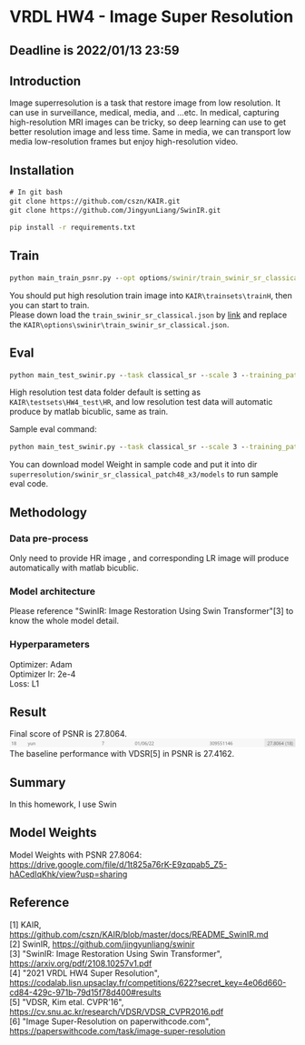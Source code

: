 # VRDL HW4 - Image Super Resolution

## Deadline is 2022/01/13 23:59

## Introduction

Image superresolution is a task that restore image from low resolution. It can use in surveillance, medical, media, and ...etc. In medical, capturing high-resolution MRI images can be tricky, so deep learning can use to get better resolution image and less time. Same in media, we can transport low media low-resolution frames but enjoy high-resolution video.

## Installation

```git bash
# In git bash
git clone https://github.com/cszn/KAIR.git
git clone https://github.com/JingyunLiang/SwinIR.git
```

```cmd
pip install -r requirements.txt
```

## Train

```cmd
python main_train_psnr.py --opt options/swinir/train_swinir_sr_classical.json
```

You should put high resolution train image into `KAIR\trainsets\trainH`, then you can start to train.  
Please down load the `train_swinir_sr_classical.json` by [link](https://drive.google.com/file/d/18_s6cgUi8R8JhTXt_pFgBbCtRK1DPOti/view?usp=sharing) and replace the `KAIR\options\swinir\train_swinir_sr_classical.json`.

## Eval

```cmd
python main_test_swinir.py --task classical_sr --scale 3 --training_patch_size 48 --model_path <model path> --folder_gt <high resolution test data folder>
```

High resolution test data folder default is setting as `KAIR\testsets\HW4_test\HR`, and low resolution test data will automatic produce by matlab bicublic, same as train.

Sample eval command:  

```cmd
python main_test_swinir.py --task classical_sr --scale 3 --training_patch_size 48 --model_path superresolution/swinir_sr_classical_patch48_x3/models/61500_G.pth --folder_lq testsets/HW4_test/LR_bicubic/X3 --folder_gt testsets/HW4_test/HR_sample
```

You can download model Weight in sample code and put it into dir `superresolution/swinir_sr_classical_patch48_x3/models` to run sample eval code.

## Methodology

### Data pre-process

Only need to provide HR image , and corresponding LR image will produce automatically with matlab bicublic.

### Model architecture

Please reference "SwinIR: Image Restoration Using Swin Transformer"[3] to know the whole model detail.

### Hyperparameters

Optimizer: Adam  
Optimizer lr: 2e-4  
Loss: L1

## Result

Final score of PSNR is 27.8064.
![Final score of PSNR is 27.8064](readme_img/Final_score.png)
The baseline performance with VDSR[5] in PSNR is 27.4162.

## Summary

In this homework, I use Swin

## Model Weights

Model Weights with PSNR 27.8064: <https://drive.google.com/file/d/1t825a76rK-E9zqpab5_Z5-hACedIqKhk/view?usp=sharing>

## Reference

[1] KAIR, <https://github.com/cszn/KAIR/blob/master/docs/README_SwinIR.md>  
[2] SwinIR, <https://github.com/jingyunliang/swinir>  
[3] "SwinIR: Image Restoration Using Swin Transformer", <https://arxiv.org/pdf/2108.10257v1.pdf>  
[4] "2021 VRDL HW4 Super Resolution", <https://codalab.lisn.upsaclay.fr/competitions/622?secret_key=4e06d660-cd84-429c-971b-79d15f78d400#results>  
[5] "VDSR, Kim etal. CVPR’16", <https://cv.snu.ac.kr/research/VDSR/VDSR_CVPR2016.pdf>  
[6] "Image Super-Resolution on paperwithcode.com", <https://paperswithcode.com/task/image-super-resolution>
